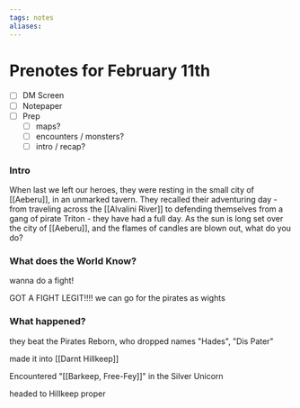 ```yaml
---
tags: notes
aliases:
---
```


# Prenotes for February 11th
- [ ] DM Screen
- [ ] Notepaper
- [ ] Prep
	- [ ] maps?
	- [ ] encounters / monsters?
	- [ ] intro / recap?

### Intro

When last we left our heroes, they were resting in the small city of [[Aeberu]], in an unmarked tavern. They recalled their adventuring day - from traveling across the [[Alvalini River]] to defending themselves from a gang of pirate Triton - they have had a full day. As the sun is long set over the city of [[Aeberu]], and the flames of candles are blown out, what do you do?

### What does the World Know?

wanna do a fight!

GOT A FIGHT LEGIT!!!!
we can go for the pirates as wights

### What happened?

they beat the Pirates Reborn, who dropped names "Hades", "Dis Pater"

made it into [[Darnt Hillkeep]]

Encountered "[[Barkeep, Free-Fey]]" in the Silver Unicorn 

headed to Hillkeep proper

